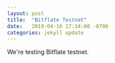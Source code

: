 ```yaml
---
layout: post
title:  "Bitflate Testnet"
date:   2019-04-16 17:34:00 -0700
categories: jekyll update
---
```


We're testing Bitflate testnet.
